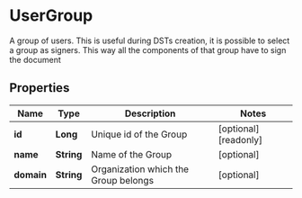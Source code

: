 

# UserGroup

A group of users. This is useful during DSTs creation, it is possible to select a group as signers. This way all the components of that group have to sign the document
## Properties

Name | Type | Description | Notes
------------ | ------------- | ------------- | -------------
**id** | **Long** | Unique id of the Group |  [optional] [readonly]
**name** | **String** | Name of the Group |  [optional]
**domain** | **String** | Organization which the Group belongs |  [optional]



